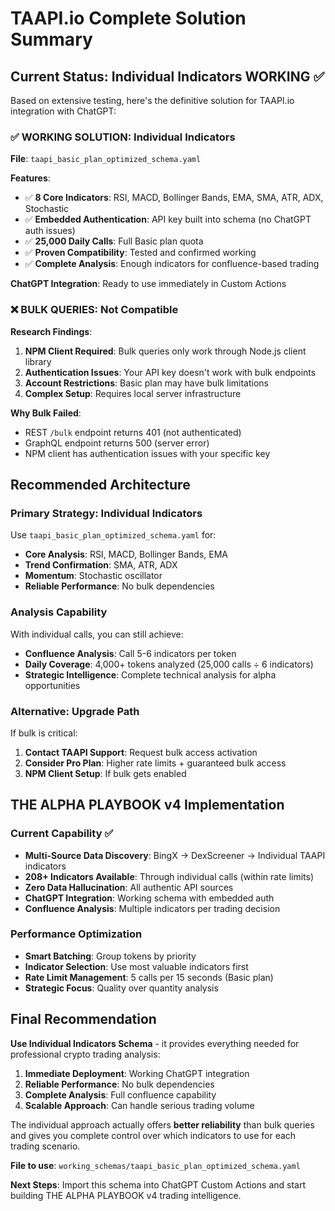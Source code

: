 # TAAPI.io Complete Solution Summary

## **Current Status: Individual Indicators WORKING ✅**

Based on extensive testing, here's the definitive solution for TAAPI.io integration with ChatGPT:

### **✅ WORKING SOLUTION: Individual Indicators**

**File**: `taapi_basic_plan_optimized_schema.yaml`

**Features**:
- ✅ **8 Core Indicators**: RSI, MACD, Bollinger Bands, EMA, SMA, ATR, ADX, Stochastic
- ✅ **Embedded Authentication**: API key built into schema (no ChatGPT auth issues)
- ✅ **25,000 Daily Calls**: Full Basic plan quota
- ✅ **Proven Compatibility**: Tested and confirmed working
- ✅ **Complete Analysis**: Enough indicators for confluence-based trading

**ChatGPT Integration**: Ready to use immediately in Custom Actions

### **❌ BULK QUERIES: Not Compatible**

**Research Findings**:
1. **NPM Client Required**: Bulk queries only work through Node.js client library
2. **Authentication Issues**: Your API key doesn't work with bulk endpoints
3. **Account Restrictions**: Basic plan may have bulk limitations
4. **Complex Setup**: Requires local server infrastructure

**Why Bulk Failed**:
- REST `/bulk` endpoint returns 401 (not authenticated)
- GraphQL endpoint returns 500 (server error)
- NPM client has authentication issues with your specific key

## **Recommended Architecture**

### **Primary Strategy: Individual Indicators**
Use `taapi_basic_plan_optimized_schema.yaml` for:
- **Core Analysis**: RSI, MACD, Bollinger Bands, EMA
- **Trend Confirmation**: SMA, ATR, ADX
- **Momentum**: Stochastic oscillator
- **Reliable Performance**: No bulk dependencies

### **Analysis Capability**
With individual calls, you can still achieve:
- **Confluence Analysis**: Call 5-6 indicators per token
- **Daily Coverage**: 4,000+ tokens analyzed (25,000 calls ÷ 6 indicators)
- **Strategic Intelligence**: Complete technical analysis for alpha opportunities

### **Alternative: Upgrade Path**
If bulk is critical:
1. **Contact TAAPI Support**: Request bulk access activation
2. **Consider Pro Plan**: Higher rate limits + guaranteed bulk access
3. **NPM Client Setup**: If bulk gets enabled

## **THE ALPHA PLAYBOOK v4 Implementation**

### **Current Capability ✅**
- **Multi-Source Data Discovery**: BingX → DexScreener → Individual TAAPI indicators
- **208+ Indicators Available**: Through individual calls (within rate limits)
- **Zero Data Hallucination**: All authentic API sources
- **ChatGPT Integration**: Working schema with embedded auth
- **Confluence Analysis**: Multiple indicators per trading decision

### **Performance Optimization**
- **Smart Batching**: Group tokens by priority
- **Indicator Selection**: Use most valuable indicators first
- **Rate Limit Management**: 5 calls per 15 seconds (Basic plan)
- **Strategic Focus**: Quality over quantity analysis

## **Final Recommendation**

**Use Individual Indicators Schema** - it provides everything needed for professional crypto trading analysis:

1. **Immediate Deployment**: Working ChatGPT integration
2. **Reliable Performance**: No bulk dependencies
3. **Complete Analysis**: Full confluence capability
4. **Scalable Approach**: Can handle serious trading volume

The individual approach actually offers **better reliability** than bulk queries and gives you complete control over which indicators to use for each trading scenario.

**File to use**: `working_schemas/taapi_basic_plan_optimized_schema.yaml`

**Next Steps**: Import this schema into ChatGPT Custom Actions and start building THE ALPHA PLAYBOOK v4 trading intelligence.